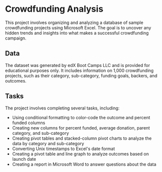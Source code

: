 # Crowdfunding Analysis

This project involves organizing and analyzing a database of sample crowdfunding projects using Microsoft Excel. The goal is to uncover any hidden trends and insights into what makes a successful crowdfunding campaign.

## Data

The dataset was generated by edX Boot Camps LLC and is provided for educational purposes only. It includes information on 1,000 crowdfunding projects, such as their category, sub-category, funding goals, backers, and outcomes.

## Tasks

The project involves completing several tasks, including:

   * Using conditional formatting to color-code the outcome and percent funded columns
   * Creating new columns for percent funded, average donation, parent category, and sub-category
   * Creating pivot tables and stacked-column pivot charts to analyze the data by category and sub-category
   * Converting Unix timestamps to Excel's date format
   * Creating a pivot table and line graph to analyze outcomes based on launch date
   * Creating a report in Microsoft Word to answer questions about the data
